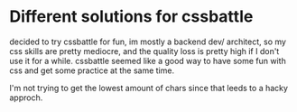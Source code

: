 # Different solutions for cssbattle

decided to try cssbattle for fun, im mostly a backend dev/ architect, so my css skills are pretty mediocre,
and the quality loss is pretty high if I don't use it for a while. cssbattle seemed like a good way to have some fun with css and get some practice at the same time.

I'm not trying to get the lowest amount of chars since that leeds to a hacky approch.
